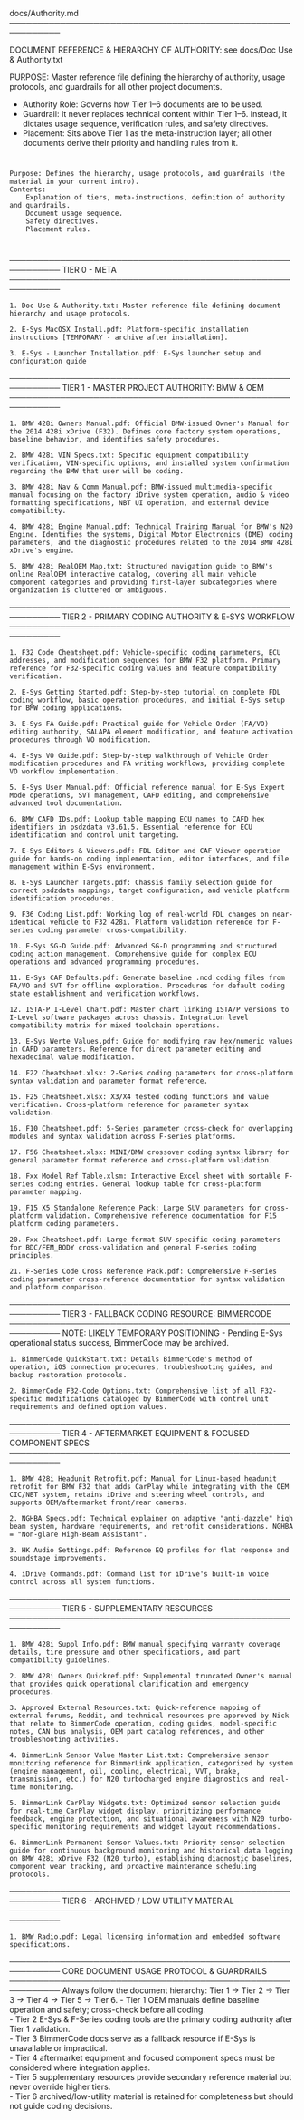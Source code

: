 docs/Authority.md
───────────────────────────────────────────────────────────

DOCUMENT REFERENCE & HIERARCHY OF AUTHORITY: see docs/Doc Use & Authority.txt

PURPOSE:
Master reference file defining the hierarchy of authority, usage protocols, and guardrails for all other project documents.  
- Authority Role: Governs how Tier 1–6 documents are to be used.  
- Guardrail: It never replaces technical content within Tier 1–6. Instead, it dictates usage sequence, verification rules, and safety directives.  
- Placement: Sits above Tier 1 as the meta-instruction layer; all other documents derive their priority and handling rules from it.

# 
    Purpose: Defines the hierarchy, usage protocols, and guardrails (the material in your current intro).
    Contents:
        Explanation of tiers, meta-instructions, definition of authority and guardrails.
        Document usage sequence.
        Safety directives.
        Placement rules.
#

───────────────────────────────────────────────────────────
TIER 0 - META
───────────────────────────────────────────────────────────

    1. Doc Use & Authority.txt: Master reference file defining document hierarchy and usage protocols.

    2. E-Sys MacOSX Install.pdf: Platform-specific installation instructions [TEMPORARY - archive after installation].

    3. E-Sys - Launcher Installation.pdf: E-Sys launcher setup and configuration guide

───────────────────────────────────────────────────────────
TIER 1 - MASTER PROJECT AUTHORITY: BMW & OEM
───────────────────────────────────────────────────────────

    1. BMW 428i Owners Manual.pdf: Official BMW-issued Owner's Manual for the 2014 428i xDrive (F32). Defines core factory system operations, baseline behavior, and identifies safety procedures.

    2. BMW 428i VIN Specs.txt: Specific equipment compatibility verification, VIN-specific options, and installed system confirmation regarding the BMW that user will be coding.

    3. BMW 428i Nav & Comm Manual.pdf: BMW-issued multimedia-specific manual focusing on the factory iDrive system operation, audio & video formatting specifications, NBT UI operation, and external device compatibility.

    4. BMW 428i Engine Manual.pdf: Technical Training Manual for BMW's N20 Engine. Identifies the systems, Digital Motor Electronics (DME) coding parameters, and the diagnostic procedures related to the 2014 BMW 428i xDrive's engine.

    5. BMW 428i RealOEM Map.txt: Structured navigation guide to BMW's online RealOEM interactive catalog, covering all main vehicle component categories and providing first-layer subcategories where organization is cluttered or ambiguous.

───────────────────────────────────────────────────────────
TIER 2 - PRIMARY CODING AUTHORITY & E-SYS WORKFLOW
───────────────────────────────────────────────────────────

    1. F32 Code Cheatsheet.pdf: Vehicle-specific coding parameters, ECU addresses, and modification sequences for BMW F32 platform. Primary reference for F32-specific coding values and feature compatibility verification.

    2. E-Sys Getting Started.pdf: Step-by-step tutorial on complete FDL coding workflow, basic operation procedures, and initial E-Sys setup for BMW coding applications.

    3. E-Sys FA Guide.pdf: Practical guide for Vehicle Order (FA/VO) editing authority, SALAPA element modification, and feature activation procedures through VO modification.

    4. E-Sys VO Guide.pdf: Step-by-step walkthrough of Vehicle Order modification procedures and FA writing workflows, providing complete VO workflow implementation.

    5. E-Sys User Manual.pdf: Official reference manual for E-Sys Expert Mode operations, SVT management, CAFD editing, and comprehensive advanced tool documentation.

    6. BMW CAFD IDs.pdf: Lookup table mapping ECU names to CAFD hex identifiers in psdzdata v3.61.5. Essential reference for ECU identification and control unit targeting.

    7. E-Sys Editors & Viewers.pdf: FDL Editor and CAF Viewer operation guide for hands-on coding implementation, editor interfaces, and file management within E-Sys environment.

    8. E-Sys Launcher Targets.pdf: Chassis family selection guide for correct psdzdata mappings, target configuration, and vehicle platform identification procedures.

    9. F36 Coding List.pdf: Working log of real-world FDL changes on near-identical vehicle to F32 428i. Platform validation reference for F-series coding parameter cross-compatibility.

    10. E-Sys SG-D Guide.pdf: Advanced SG-D programming and structured coding action management. Comprehensive guide for complex ECU operations and advanced programming procedures.

    11. E-Sys CAF Defaults.pdf: Generate baseline .ncd coding files from FA/VO and SVT for offline exploration. Procedures for default coding state establishment and verification workflows.

    12. ISTA-P I-Level Chart.pdf: Master chart linking ISTA/P versions to I-Level software packages across chassis. Integration level compatibility matrix for mixed toolchain operations.

    13. E-Sys Werte Values.pdf: Guide for modifying raw hex/numeric values in CAFD parameters. Reference for direct parameter editing and hexadecimal value modification.

    14. F22 Cheatsheet.xlsx: 2-Series coding parameters for cross-platform syntax validation and parameter format reference.

    15. F25 Cheatsheet.xlsx: X3/X4 tested coding functions and value verification. Cross-platform reference for parameter syntax validation.

    16. F10 Cheatsheet.pdf: 5-Series parameter cross-check for overlapping modules and syntax validation across F-series platforms.

    17. F56 Cheatsheet.xlsx: MINI/BMW crossover coding syntax library for general parameter format reference and cross-platform validation.

    18. Fxx Model Ref Table.xlsm: Interactive Excel sheet with sortable F-series coding entries. General lookup table for cross-platform parameter mapping.

    19. F15 X5 Standalone Reference Pack: Large SUV parameters for cross-platform validation. Comprehensive reference documentation for F15 platform coding parameters.

    20. Fxx Cheatsheet.pdf: Large-format SUV-specific coding parameters for BDC/FEM_BODY cross-validation and general F-series coding principles.

    21. F-Series Code Cross Reference Pack.pdf: Comprehensive F-series coding parameter cross-reference documentation for syntax validation and platform comparison.

───────────────────────────────────────────────────────────
TIER 3 - FALLBACK CODING RESOURCE: BIMMERCODE
───────────────────────────────────────────────────────────
NOTE: LIKELY TEMPORARY POSITIONING - Pending E-Sys operational status success, BimmerCode may be archived.

    1. BimmerCode QuickStart.txt: Details BimmerCode's method of operation, iOS connection procedures, troubleshooting guides, and backup restoration protocols.

    2. BimmerCode F32-Code Options.txt: Comprehensive list of all F32-specific modifications cataloged by BimmerCode with control unit requirements and defined option values.

───────────────────────────────────────────────────────────
TIER 4 - AFTERMARKET EQUIPMENT & FOCUSED COMPONENT SPECS
───────────────────────────────────────────────────────────

    1. BMW 428i Headunit Retrofit.pdf: Manual for Linux-based headunit retrofit for BMW F32 that adds CarPlay while integrating with the OEM CIC/NBT system, retains iDrive and steering wheel controls, and supports OEM/aftermarket front/rear cameras.

    2. NGHBA Specs.pdf: Technical explainer on adaptive "anti-dazzle" high beam system, hardware requirements, and retrofit considerations. NGHBA = "Non-glare High-Beam Assistant".

    3. HK Audio Settings.pdf: Reference EQ profiles for flat response and soundstage improvements.

    4. iDrive Commands.pdf: Command list for iDrive's built-in voice control across all system functions.

───────────────────────────────────────────────────────────
TIER 5 - SUPPLEMENTARY RESOURCES
───────────────────────────────────────────────────────────

    1. BMW 428i Suppl Info.pdf: BMW manual specifying warranty coverage details, tire pressure and other specifications, and part compatibility guidelines.

    2. BMW 428i Owners Quickref.pdf: Supplemental truncated Owner's manual that provides quick operational clarification and emergency procedures.

    3. Approved External Resources.txt: Quick-reference mapping of external forums, Reddit, and technical resources pre-approved by Nick that relate to BimmerCode operation, coding guides, model-specific notes, CAN bus analysis, OEM part catalog references, and other troubleshooting activities.

    4. BimmerLink Sensor Value Master List.txt: Comprehensive sensor monitoring reference for BimmerLink application, categorized by system (engine management, oil, cooling, electrical, VVT, brake, transmission, etc.) for N20 turbocharged engine diagnostics and real-time monitoring.

    5. BimmerLink CarPlay Widgets.txt: Optimized sensor selection guide for real-time CarPlay widget display, prioritizing performance feedback, engine protection, and situational awareness with N20 turbo-specific monitoring requirements and widget layout recommendations.

    6. BimmerLink Permanent Sensor Values.txt: Priority sensor selection guide for continuous background monitoring and historical data logging on BMW 428i xDrive F32 (N20 turbo), establishing diagnostic baselines, component wear tracking, and proactive maintenance scheduling protocols.

───────────────────────────────────────────────────────────
TIER 6 - ARCHIVED / LOW UTILITY MATERIAL
───────────────────────────────────────────────────────────

    1. BMW Radio.pdf: Legal licensing information and embedded software specifications.

───────────────────────────────────────────────────────────
CORE DOCUMENT USAGE PROTOCOL & GUARDRAILS
───────────────────────────────────────────────────────────
Always follow the document hierarchy: Tier 1 → Tier 2 → Tier 3 → Tier 4 → Tier 5 → Tier 6.
    - Tier 1 OEM manuals define baseline operation and safety; cross-check before all coding.  
    - Tier 2 E-Sys & F-Series coding tools are the primary coding authority after Tier 1 validation.  
    - Tier 3 BimmerCode docs serve as a fallback resource if E-Sys is unavailable or impractical.  
    - Tier 4 aftermarket equipment and focused component specs must be considered where integration applies.  
    - Tier 5 supplementary resources provide secondary reference material but never override higher tiers.  
    - Tier 6 archived/low-utility material is retained for completeness but should not guide coding decisions.  
